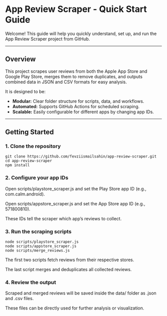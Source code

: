 # App Review Scraper - Quick Start Guide

Welcome! This guide will help you quickly understand, set up, and run the App Review Scraper project from GitHub.

---

## Overview

This project scrapes user reviews from both the Apple App Store and Google Play Store, merges them to remove duplicates, and outputs combined data in JSON and CSV formats for easy analysis.

It is designed to be:

- **Modular:** Clear folder structure for scripts, data, and workflows.  
- **Automated:** Supports GitHub Actions for scheduled scraping.  
- **Scalable:** Easily configurable for different apps by changing app IDs.  

---

## Getting Started

### 1. Clone the repository

```
git clone https://github.com/fevziismailsahin/app-review-scraper.git
cd app-review-scraper
npm install
```

### 2. Configure your app IDs

Open scripts/playstore_scraper.js and set the Play Store app ID (e.g., com.calm.android).

Open scripts/appstore_scraper.js and set the App Store app ID (e.g., 571800810).

These IDs tell the scraper which app’s reviews to collect.

### 3. Run the scraping scripts

```
node scripts/playstore_scraper.js
node scripts/appstore_scraper.js
node scripts/merge_reviews.js
```

The first two scripts fetch reviews from their respective stores.

The last script merges and deduplicates all collected reviews.

### 4. Review the output

Scraped and merged reviews will be saved inside the data/ folder as .json and .csv files.

These files can be directly used for further analysis or visualization.
